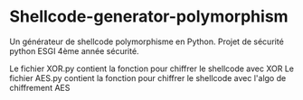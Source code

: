 # Shellcode-generator-polymorphism
Un générateur de shellcode polymorphisme en Python. Projet de sécurité python ESGI 4ème année sécurité.

Le fichier XOR.py contient la fonction pour chiffrer le shellcode avec XOR
Le fichier AES.py contient la fonction pour chiffrer le shellcode avec l'algo de chiffrement AES